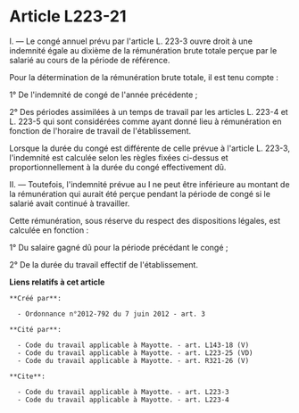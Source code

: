 # Article L223-21

I. ― Le congé annuel prévu par l'article L. 223-3 ouvre droit à une indemnité égale au dixième de la rémunération brute
totale perçue par le salarié au cours de la période de référence. 

Pour la détermination de la rémunération brute totale, il est tenu compte : 

1° De l'indemnité de congé de l'année précédente ; 

2° Des périodes assimilées à un temps de travail par les articles L. 223-4 et L. 223-5 qui sont considérées comme ayant donné
lieu à rémunération en fonction de l'horaire de travail de l'établissement. 

Lorsque la durée du congé est différente de celle prévue à l'article L. 223-3, l'indemnité est calculée selon les règles
fixées ci-dessus et proportionnellement à la durée du congé effectivement dû. 

II. ― Toutefois, l'indemnité prévue au I ne peut être inférieure au montant de la rémunération qui aurait été perçue pendant
la période de congé si le salarié avait continué à travailler. 

Cette rémunération, sous réserve du respect des dispositions légales, est calculée en fonction : 

1° Du salaire gagné dû pour la période précédant le congé ; 

2° De la durée du travail effectif de l'établissement.

**Liens relatifs à cet article**

	**Créé par**:

	  - Ordonnance n°2012-792 du 7 juin 2012 - art. 3

	**Cité par**:

	  - Code du travail applicable à Mayotte. - art. L143-18 (V)
	  - Code du travail applicable à Mayotte. - art. L223-25 (VD)
	  - Code du travail applicable à Mayotte. - art. R321-26 (V)

	**Cite**:

	  - Code du travail applicable à Mayotte. - art. L223-3
	  - Code du travail applicable à Mayotte. - art. L223-4
